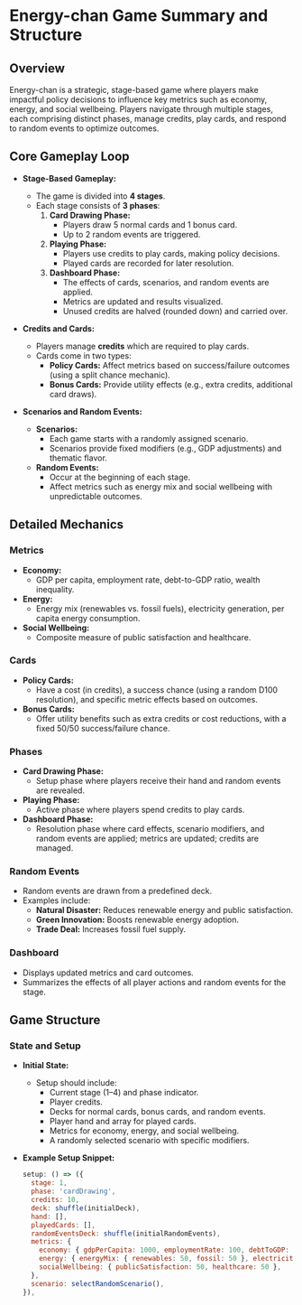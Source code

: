 # Energy-chan Game Summary and Structure

## Overview

Energy-chan is a strategic, stage-based game where players make impactful policy decisions to influence key metrics such as economy, energy, and social wellbeing. Players navigate through multiple stages, each comprising distinct phases, manage credits, play cards, and respond to random events to optimize outcomes.

## Core Gameplay Loop

- **Stage-Based Gameplay:**
  - The game is divided into **4 stages**.
  - Each stage consists of **3 phases**:
    1. **Card Drawing Phase:**  
       - Players draw 5 normal cards and 1 bonus card.
       - Up to 2 random events are triggered.
    2. **Playing Phase:**  
       - Players use credits to play cards, making policy decisions.
       - Played cards are recorded for later resolution.
    3. **Dashboard Phase:**  
       - The effects of cards, scenarios, and random events are applied.
       - Metrics are updated and results visualized.
       - Unused credits are halved (rounded down) and carried over.

- **Credits and Cards:**
  - Players manage **credits** which are required to play cards.
  - Cards come in two types:
    - **Policy Cards:** Affect metrics based on success/failure outcomes (using a split chance mechanic).
    - **Bonus Cards:** Provide utility effects (e.g., extra credits, additional card draws).

- **Scenarios and Random Events:**
  - **Scenarios:**  
    - Each game starts with a randomly assigned scenario.
    - Scenarios provide fixed modifiers (e.g., GDP adjustments) and thematic flavor.
  - **Random Events:**  
    - Occur at the beginning of each stage.
    - Affect metrics such as energy mix and social wellbeing with unpredictable outcomes.

## Detailed Mechanics

### Metrics

- **Economy:**  
  - GDP per capita, employment rate, debt-to-GDP ratio, wealth inequality.
- **Energy:**  
  - Energy mix (renewables vs. fossil fuels), electricity generation, per capita energy consumption.
- **Social Wellbeing:**  
  - Composite measure of public satisfaction and healthcare.

### Cards

- **Policy Cards:**  
  - Have a cost (in credits), a success chance (using a random D100 resolution), and specific metric effects based on outcomes.
- **Bonus Cards:**  
  - Offer utility benefits such as extra credits or cost reductions, with a fixed 50/50 success/failure chance.

### Phases

- **Card Drawing Phase:**  
  - Setup phase where players receive their hand and random events are revealed.
- **Playing Phase:**  
  - Active phase where players spend credits to play cards.
- **Dashboard Phase:**  
  - Resolution phase where card effects, scenario modifiers, and random events are applied; metrics are updated; credits are managed.

### Random Events

- Random events are drawn from a predefined deck.
- Examples include:
  - **Natural Disaster:** Reduces renewable energy and public satisfaction.
  - **Green Innovation:** Boosts renewable energy adoption.
  - **Trade Deal:** Increases fossil fuel supply.

### Dashboard

- Displays updated metrics and card outcomes.
- Summarizes the effects of all player actions and random events for the stage.

## Game Structure

### State and Setup

- **Initial State:**  
  - Setup should include:
    - Current stage (1–4) and phase indicator.
    - Player credits.
    - Decks for normal cards, bonus cards, and random events.
    - Player hand and array for played cards.
    - Metrics for economy, energy, and social wellbeing.
    - A randomly selected scenario with specific modifiers.

- **Example Setup Snippet:**
  ```js
  setup: () => ({
    stage: 1,
    phase: 'cardDrawing',
    credits: 10,
    deck: shuffle(initialDeck),
    hand: [],
    playedCards: [],
    randomEventsDeck: shuffle(initialRandomEvents),
    metrics: {
      economy: { gdpPerCapita: 1000, employmentRate: 100, debtToGDP: 0, wealthInequality: 0 },
      energy: { energyMix: { renewables: 50, fossil: 50 }, electricityGeneration: 1000, consumptionPerCapita: 100 },
      socialWellbeing: { publicSatisfaction: 50, healthcare: 50 },
    },
    scenario: selectRandomScenario(),
  }),
